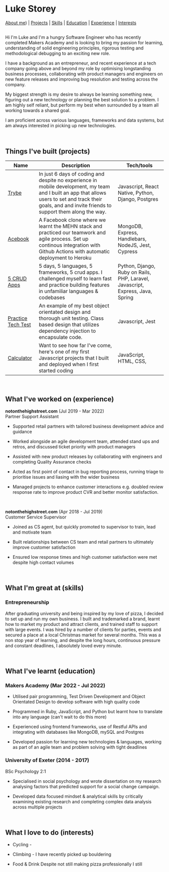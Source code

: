 # Luke Storey

[About me](#about_me)) | [Projects](#projects) | [Skills](#skills) | [Education](#education) | [Experience](#experience) | [Interests](#interests)

## <a name="about_me"></a>

Hi I'm Luke and I'm a hungry Software Engineer who has recently completed Makers Academy and is looking to bring my passion for learning, understanding of solid engineering principles, rigorous testing and methodological debugging to an exciting new role.

I have a background as an entrepreneur, and recent experience at a tech company going above and beyond my role by optimising longstanding business processes, collaborating with product managers and engineers on new feature releases and improving bug resolution and testing across the company.

My biggest strength is my desire to always be learning something new, figuring out a new technology or planning the best solution to a problem. I am highly self reliant, but perform my best when surrounded by a team all working towards a shared goal.

I am proficient across various languages, frameworks and data systems, but am always interested in picking up new technologies.

<br>

<!-- ## Things I've built (projects) -->
## <a name="projects">Things I've built (projects)</a>

| Name                                                                 | Description                                                                                                                                                                                                | Tech/tools                                                                     |
| -------------------------------------------------------------------- | ---------------------------------------------------------------------------------------------------------------------------------------------------------------------------------------------------------- | ------------------------------------------------------------------------------ |
| [Trybe](https://github.com/lukestorey95/trybe-prod)                  | In just 6 days of coding and despite no experience in mobile development, my team and I built an app that allows users to set and track their goals, and and invite friends to support them along the way. | Javascript, React Native, Python, Django, Postgres                             |
| [Acebook](https://github.com/lukestorey95/acebook)                   | A Facebook clone where we learnt the MEHN stack and practiced our teamwork and agile process. Set up continous integration with Github Actions with automatic deployment to Heroku                         | MongoDB, Express, Handlebars, NodeJS, Jest, Cypress                            |
| [5 CRUD Apps](https://github.com/lukestorey95/CRUD-app)              | 5 days, 5 languages, 5 frameworks, 5 crud apps. I challenged myself to learn fast and practice building features in unfamiliar languages & codebases                                                       | Python, Django, Ruby on Rails, PHP, Laravel, Javascript, Express, Java, Spring |
| [Practice Tech Test](https://github.com/lukestorey95/Bank-Tech-Test) | An example of my best object orientated design and thorough unit testing. Class based design that utilizes dependency injection to encapsulate code.                                                       | Javascript, Jest                                                               |
| [Calculator](https://github.com/lukestorey95/calculator)             | Want to see how far I've come, here's one of my first Javascript projects that I built and deployed when I first started coding                                                                            | JavaScript, HTML, CSS,                                                         |

<br>

## What I've worked on (experience)

**notonthehighstreet.com** (Jul 2019 - Mar 2022)  
Partner Support Assistant

- Supported retail partners with tailored business development advice and guidance

- Worked alongside an agile development team, attended stand ups and retros, and discussed ticket priority with product managers
  
- Assisted with new product releases by collaborating with engineers and completing Quality Assurance checks
  
- Acted as first point of contact in bug reporting process, running triage to prioritise issues and liasing with the wider business

- Managed projects to enhance customer interactions e.g. doubled review response rate to improve product CVR and better monitor satisfaction.

<br>

**notonthehighstreet.com** (Apr 2018 - Jul 2019)  
Customer Service Supervisor

- Joined as CS agent, but quickly promoted to supervisor to train, lead and motivate team

- Built relationships between CS team and retail partners to ultimately improve customer satisfaction

- Ensured low response times and high customer satisfaction were met despite high contact volumes

<br>

## What I'm great at (skills)

<!-- Consider skills relevent to software development. Then consider your best skills. Pick 2-4 skills and write a short descriptive paragraph for each one. You should demonstrate how capable you are at this skill with examples.
(Using a STAR example Paragraph) Consider the questions below.

-STAR
-What was the situation/task? (ST)

-How was the skill used?

-What did you do? (action)

-What was the result?


#### This Skill -->


### Entrepreneurship 

  After graduating university and being inspired by my love of pizza, I decided to set up and run my own business. I built and trademarked a brand, learnt how to market my product and attract clients, and trained staff to support with large events. I was hired by a number of clients for parties, events and secured a place at a local Christmas market for several months. This was a non stop year of learning, and despite the long hours, continuous pressure and constant deadlines, I absolutely loved every minute. 

<!-- - Experience
- Achievements
- Evidence (STAR)

#### Another Skill

Descriptive paragraph of how capable you are at this skill and, if relevant, how it has developed (again use STAR for this)

- I achieved A during my work at B (job, or otherwise)
- I contributed to the growth of X while doing Y (job, or otherwise)
- I built this, made this, broke this, fixed this, etc.
- A link to some on-line evidence (blogs, videos, articles, etc.) -->

<br>

## What I've learnt (education)

### Makers Academy (Mar 2022 - Jul 2022)

<!-- - Use short descriptions of what you did and a skill you used. (Similar to format from the 'Work Experience' section above)
- e.g Frequently used paring in order to problemsolve effeciently, requiring teamwork and communication.
- you might also mention aspects some other skills/knowledge listed below: 
- OOP, TDD, MVC, DDD
- Agile/XP
- Ruby, Rails, JavaScript
- RSpec, Jasmine -->

- Utilised pair programming, Test Driven Development and Object Orientated Design to develop software with high quality code
  
- Programmed in Ruby, JavaScript, and Python but learnt how to translate into any language (can't wait to do this more)
  
- Experienced using frontend frameworks, use of Restful APIs and integrating with databases like MongoDB, mySQL and Postgres
  
- Developed passion for learning new technologies & languages, working as part of an agile team and problem solving with tight deadlines


### University of Exeter (2014 - 2017)
BSc Psychology 2:1

- Specialised in social psychology and wrote dissertation on my research analysing factors that predicted support for a social change campaign.
  
- Developed data focused mindset & analytical skills by critically examining existing research and completing complex data analysis across multiple projects

<br>

## What I love to do (interests)

- Cycling - 

- Climbing - I have recently picked up bouldering 

- Food & Drink
Despite not still making pizza professionally I still 



